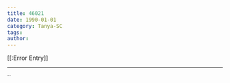 ```yaml
---
title: 46021
date: 1990-01-01
category: Tanya-SC
tags: 
author: 
---
```


[[:Error Entry]]

---



``
